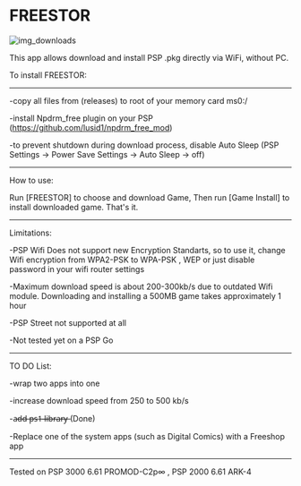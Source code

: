 # FREESTOR 

![img_downloads]

This app allows download and install PSP .pkg directly via WiFi, without PC. 

To install FREESTOR:
___________________________
-copy all files from (releases) to root of your memory card ms0:/

-install Npdrm_free plugin on your PSP (https://github.com/lusid1/npdrm_free_mod)

-to prevent shutdown during download process, disable Auto Sleep (PSP Settings -> Power Save Settings -> Auto Sleep -> off)
___________________________
How to use:

Run [FREESTOR] to choose and download Game, Then run [Game Install] to install downloaded game. That's it.
___________________________
Limitations:

-PSP Wifi Does not support new Encryption Standarts, so to use it, change Wifi encryption from WPA2-PSK to WPA-PSK , WEP or just disable password in your wifi router settings

-Maximum download speed is about 200-300kb/s due to outdated Wifi module. Downloading and installing a 500MB game takes approximately 1 hour

-PSP Street not supported at all

-Not tested yet on a PSP Go 
___________________________
TO DO List:

-wrap two apps into one

-increase download speed from 250 to 500 kb/s

-a̶d̶d̶ ̶p̶s̶1̶ ̶l̶i̶b̶r̶a̶r̶y̶  (Done)

-Replace one of the system apps (such as Digital Comics) with a Freeshop app
___________________________
Tested on PSP 3000 6.61 PROMOD-C2p∞ , PSP 2000 6.61 ARK-4


[img_downloads]: https://img.shields.io/github/downloads/GorGylka/FREESTOR/total.svg?color=red&style=for-the-badge&maxAge=3600

